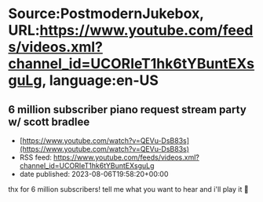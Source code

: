 # Source:PostmodernJukebox, URL:https://www.youtube.com/feeds/videos.xml?channel_id=UCORIeT1hk6tYBuntEXsguLg, language:en-US

## 6 million subscriber piano request stream party w/ scott bradlee
 - [https://www.youtube.com/watch?v=QEVu-DsB83s](https://www.youtube.com/watch?v=QEVu-DsB83s)
 - RSS feed: https://www.youtube.com/feeds/videos.xml?channel_id=UCORIeT1hk6tYBuntEXsguLg
 - date published: 2023-08-06T19:58:20+00:00

thx for 6 million subscribers! tell me what you want to hear and i'll play it 🎹

